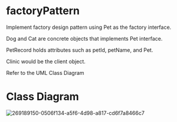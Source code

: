 # factoryPattern

Implement factory design pattern using Pet as the factory interface. 

Dog and Cat are concrete objects that implements Pet interface.

PetRecord holds attributes such as petId, petName, and Pet.

Clinic would be the client object.

Refer to the UML Class Diagram

# Class Diagram

![269189150-0506f134-a5f6-4d98-a817-cd6f7a8466c7](https://github.com/BabyleneRodriguez/factoryPattern/assets/142875371/f30d96c8-30bd-4def-b2db-37842c95ffb3)
